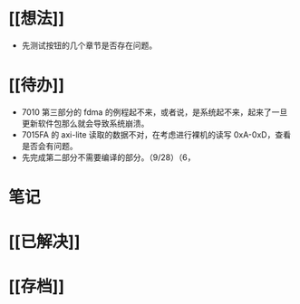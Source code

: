 # [[想法]]
- 先测试按钮的几个章节是否存在问题。
# [[待办]]
- 7010 第三部分的 fdma 的例程起不来，或者说，是系统起不来，起来了一旦更新软件包那么就会导致系统崩溃。
- 7015FA 的 axi-lite 读取的数据不对，在考虑进行裸机的读写 0xA-0xD，查看是否会有问题。
- 先完成第二部分不需要编译的部分。（9/28）（6，
# 笔记

# [[已解决]]

# [[存档]]